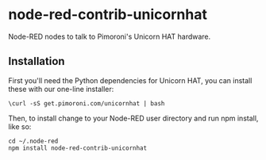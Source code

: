 # node-red-contrib-unicornhat

Node-RED nodes to talk to Pimoroni's Unicorn HAT hardware.

## Installation

First you'll need the Python dependencies for Unicorn HAT, you can install these with our one-line installer:

```
\curl -sS get.pimoroni.com/unicornhat | bash
```

Then, to install change to your Node-RED user directory and run npm install, like so:

```
cd ~/.node-red
npm install node-red-contrib-unicornhat
```
